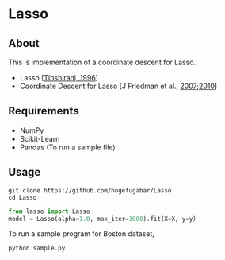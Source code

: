 # Lasso

## About
This is implementation of a coordinate descent for Lasso.

- Lasso [[Tibshirani, 1996](http://statweb.stanford.edu/%7Etibs/lasso/lasso.pdf)]
- Coordinate Descent for Lasso [J Friedman et al., [2007](http://arxiv.org/pdf/0708.1485.pdf);[2010](http://core.ac.uk/download/files/153/6287975.pdf)]

## Requirements
- NumPy
- Scikit-Learn
- Pandas (To run a sample file)

## Usage

```
git clone https://github.com/hogefugabar/Lasso
cd Lasso
```

```py
from lasso import Lasso
model = Lasso(alpha=1.0, max_iter=1000).fit(X=X, y=y)
```

To run a sample program for Boston dataset,

```
python sample.py
```


